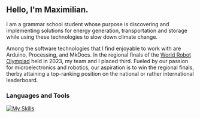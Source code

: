 ## Hello, I'm Maximilian.

<div align="right">
<!-- <img align="right" width="500" src = "" alt = "profile banner"> -->
</div>

<div align="left">
I am a grammar school student whose purpose is discovering and implementing solutions for energy generation, transportation and storage while using these technologies to slow down climate change. 

Among the software technologies that I find enjoyable to work with are Arduino, Processing, and MkDocs. In the regional finals of the <a href="https://www.worldrobotolympiad.de/">World Robot Olympiad</a> held in 2023, my team and I placed third. Fueled by our passion for microelectronics and robotics, our aspiration is to win the regional finals,  therby attaining a top-ranking position on the national or rather international leaderboard.
</div>
  
### Languages and Tools
[![My Skills](https://skillicons.dev/icons?i=html,css,cpp,arduino,processing,linux,py,raspberrypi,vscode,discord,github&theme=dark)](https://skillicons.dev)

